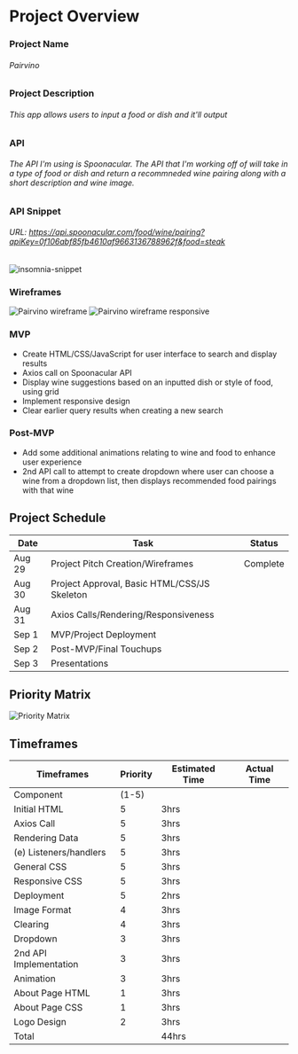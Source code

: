 # Project Overview
### Project Name

###### Pairvino

### Project Description
###### This app allows users to input a food or dish and it'll output 


### API

###### The API I'm using is Spoonacular. The API that I'm working off of will take in a type of food or dish and return a recommneded wine pairing along with a short description and wine image.


### API Snippet

###### URL: https://api.spoonacular.com/food/wine/pairing?apiKey=0f106abf85fb4610af9663136788962f&food=steak
![insomnia-snippet](https://user-images.githubusercontent.com/70818713/131391115-ae8dd6e5-9b99-4ed7-b941-bdb471047fe1.png)


### Wireframes
![Pairvino wireframe](https://user-images.githubusercontent.com/70818713/131390948-86139f20-088b-4cd4-b195-4fe780573306.png)
![Pairvino wireframe responsive](https://user-images.githubusercontent.com/70818713/131390993-0bd998c8-eb83-4533-bc4d-a57e3d843a4e.png)

### MVP
*  Create HTML/CSS/JavaScript for user interface to search and display results
*  Axios call on Spoonacular API
*  Display wine suggestions based on an inputted dish or style of food, using grid
*  Implement responsive design
*  Clear earlier query results when creating a new search

### Post-MVP
*  Add some additional animations relating to wine and food to enhance user experience
*  2nd API call to attempt to create dropdown where user can choose a wine from a dropdown list, then displays recommended food pairings with that wine

## Project Schedule
| Date   | Task                                         | Status       |
|--------|----------------------------------------------|--------------|
| Aug 29 | Project Pitch Creation/Wireframes            | Complete     |
| Aug 30 | Project Approval, Basic HTML/CSS/JS Skeleton |              |
| Aug 31 | Axios Calls/Rendering/Responsiveness         |              |
| Sep 1  | MVP/Project Deployment                       |              |
| Sep 2  | Post-MVP/Final Touchups                      |              |
| Sep 3  | Presentations                                |              |

## Priority Matrix
![Priority Matrix](https://user-images.githubusercontent.com/70818713/131391162-f0ae5af8-8c4e-4fdc-b26b-bdaa95201eef.png)

## Timeframes

|Timeframes            |  Priority|  Estimated Time | Actual Time |
|----------------------|----------|-----------------|-------------|
|Component	           | (1-5)    |					        |             |  
|Initial HTML	         | 5 	      | 3hrs            |         	  |	
|Axios Call	           | 5	      | 3hrs	          |             |
|Rendering Data        | 5	      | 3hrs	          |             |
|(e) Listeners/handlers| 5	      | 3hrs	          |             |
|General CSS	         | 5	      | 3hrs	          |             |
|Responsive CSS	       | 5	      | 3hrs	          |             | 
|Deployment	           | 5	      | 2hrs	          |             |
|Image Format          | 4	      | 3hrs	          |             |
|Clearing        	     | 4	      | 3hrs	          |             |  
|Dropdown	             | 3	      | 3hrs	          |             |
|2nd API Implementation| 3	      | 3hrs	          |             |
|Animation	           | 3	      | 3hrs	          |             |
|About Page HTML	     | 1	      | 3hrs	          |             |  
|About Page CSS	       | 1	      | 3hrs	          |             | 
|Logo Design	         | 2	      | 3hrs	          |             |
|Total	               | 	        | 44hrs           |             |
